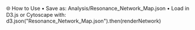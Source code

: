 🌐 How to Use
	•	Save as:
Analysis/Resonance_Network_Map.json
	•	Load in D3.js or Cytoscape with:
  d3.json("Resonance_Network_Map.json").then(renderNetwork)
